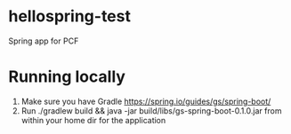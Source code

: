 # hellospring-test
Spring app for PCF

# Running locally 
1. Make sure you have Gradle <https://spring.io/guides/gs/spring-boot/>
2. Run ./gradlew build && java -jar build/libs/gs-spring-boot-0.1.0.jar from within your home dir for the application 


